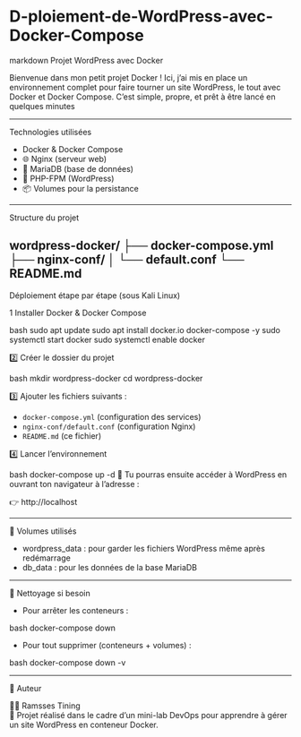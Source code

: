 # D-ploiement-de-WordPress-avec-Docker-Compose
markdown
 Projet WordPress avec Docker

Bienvenue dans mon petit projet Docker ! Ici, j’ai mis en place un environnement complet pour faire tourner un site WordPress, le tout avec Docker et Docker Compose. C’est simple, propre, et prêt à être lancé en quelques minutes 

---

 Technologies utilisées

-  Docker & Docker Compose
- 🌐 Nginx (serveur web)
- 🐘 MariaDB (base de données)
- 📝 PHP-FPM (WordPress)
- 📦 Volumes pour la persistance

---

 Structure du projet

wordpress-docker/
├── docker-compose.yml
├── nginx-conf/
│   └── default.conf
└── README.md
---
 Déploiement étape par étape (sous Kali Linux)

1 Installer Docker & Docker Compose

bash
sudo apt update
sudo apt install docker.io docker-compose -y
sudo systemctl start docker
sudo systemctl enable docker


2️⃣ Créer le dossier du projet

bash
mkdir wordpress-docker
cd wordpress-docker


3️⃣ Ajouter les fichiers suivants :

- `docker-compose.yml` (configuration des services)
- `nginx-conf/default.conf` (configuration Nginx)
- `README.md` (ce fichier)

4️⃣ Lancer l’environnement

bash
docker-compose up -d
📍 Tu pourras ensuite accéder à WordPress en ouvrant ton navigateur à l’adresse :

👉 http://localhost

---

💾 Volumes utilisés

- wordpress_data : pour garder les fichiers WordPress même après redémarrage
- db_data : pour les données de la base MariaDB

---

🧹 Nettoyage si besoin

- Pour arrêter les conteneurs :

bash
docker-compose down


- Pour tout supprimer (conteneurs + volumes) :

bash
docker-compose down -v


---

👤 Auteur

🧑‍💻 Ramsses Tining  
🎯 Projet réalisé dans le cadre d’un mini-lab DevOps pour apprendre à gérer un site WordPress en conteneur Docker.

